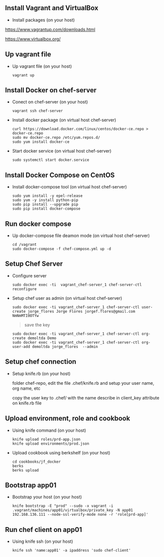 Install Vagrant and VirtualBox
------------------------------

- Install packages (on your host)

https://www.vagrantup.com/downloads.html

https://www.virtualbox.org/

Up vagrant file
---------------

- Up vagrant file (on your host)

  ```
  vagrant up
  ```


Install Docker on chef-server
-----------------------------
- Conect on chef-server (on your host)
  
  ```
  vagrant ssh chef-server 
  ```

- Install docker package (on virtual host chef-server)

  ```
  curl https://download.docker.com/linux/centos/docker-ce.repo > docker-ce.repo
  sudo mv docker-ce.repo /etc/yum.repos.d/
  sudo yum install docker-ce
  ```

- Start docker service (on virtual host chef-server)

  ```
  sudo systemctl start docker.service
  ```

Install Docker Compose on CentOS
--------------------------------

- Install docker-compose tool (on virtual host chef-server)

  ```
  sudo yum install -y epel-release
  sudo yum -y install python-pip
  sudo pip install --upgrade pip
  sudo pip install docker-compose
  ```
  

Run docker compose
------------------

- Up docker-compose file deamon mode (on virtual host chef-server)

  ```
  cd /vagrant
  sudo docker-compose -f chef-compose.yml up -d
  ```

Setup Chef Server
-----------------

- Configure server
  
  ```
  sudo docker exec -ti  vagrant_chef-server_1 chef-server-ctl reconfigure
  ```

- Setup chef user as admin (on virtual host chef-server)

  ```
  sudo docker exec -ti vagrant_chef-server_1 chef-server-ctl user-create jorge_flores Jorge Flores jorgef.flores@gmail.com NmNmMTI0OTYw
  ```

  > save the key  

  ```
  sudo docker exec -ti vagrant_chef-server_1 chef-server-ctl org-create demoltda Demo
  sudo docker exec -ti vagrant_chef-server_1 chef-server-ctl org-user-add demoltda jorge_flores  --admin
  ```
  

Setup chef connection 
---------------------

- Setup knife.rb (on your host)

  folder chef-repo, edit the file .chef/knife.rb and setup your user name, org name, etc
  
  copy the user key to .chef/ with the name describe in client_key attribute on knife.rb file


Upload environment, role and cookbook
-------------------------------------

- Using knife command (on your host)

  ```
  knife upload roles/prd-app.json
  knife upload environments/prod.json
  ```
  
- Upload cookbook using berkshelf (on your host)

  ```
  cd cookbooks/jf_docker
  berks 
  berks upload
  ```
  
Bootstrap app01
---------------

- Bootstrap your host (on your host)

  ```
  knife bootstrap -E "prod" --sudo -x vagrant -i .vagrant/machines/app01/virtualbox/private_key -N app01 192.168.136.111 --node-ssl-verify-mode none -r 'role[prd-app]'
  ```
  
Run chef client on app01
------------------------

- Using knife ssh (on your host)

  ```
  knife ssh 'name:app01' -a ipaddress 'sudo chef-client'
  ```

